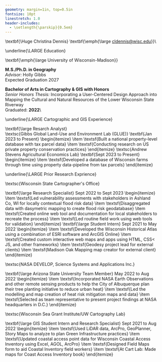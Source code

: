 ```yaml
---
geometry: margin=1in, top=0.5in
fontsize: 10pt
linestretch: 1.0
header-includes:
  - \setlength{\parskip}{0.5em}
---
```

\textbf{\Huge Christina Dennis}
\textbf{\emph{\large cldennis@wisc.edu}}\

\underline{\LARGE Education}

\textbf{\emph{\large University of Wisconsin-Madison}}

**M.S./Ph.D. in Geography**  
*Advisor:* Holly Gibbs  
Expected Graduation 2027

**Bachelor of Arts in Cartography & GIS with Honors**  
*Senior Honors Thesis:* Incorporating a User-Centered Design Approach into Mapping the Cultural and Natural Resources of the Lower Wisconsin State Riverway  
Graduated: **2022**\

\underline{\LARGE Cartographic and GIS Experience}

\textbf{\large Resarch Analyst}\
\textsc{Gibbs Global Land-Use and Environment Lab (GLUE)} \textbf{Jan 2023 to Present}
\begin{itemize}
\item \textsf{Built a national property-level database with tax parcel data}
\item \textsf{Conducting research on US private property conservation practices}
\end{itemize}
\textsc{Andrew Stevens Agricultural Economics Lab} \textbf{Sept 2023 to Present}
\begin{itemize}
\item \textsf{Developed a database of Wisconsin farms through time using property data-pipeline from tax parcels}
\end{itemize}

\underline{\LARGE Prior Research Exprience}

\textsc{Wisconsin State Cartographer's Office}

\textbf{\large Research Specialist} Sept 2022 to Sept 2023
\begin{itemize}
\item \textsf{Led vulnerability assessments with stakeholders in Ashland Co, WI for locally contextual flood risk data}
\item \textsf{Disaggregated data with dasymetric mapping to create flood risk geodatabase}
\item \textsf{Created online web tool and documentation for local stakeholders to recreate the process}
\item \textsf{Led routine field work using web tools for validation}
\end{itemize}
\textbf{\large Student Intern} Sept 2021 to May 2022
\begin{itemize}
\item \textsf{Developed the Wisconsin Historical Atlas using a combination of ESRI software and ArcGIS Online}
\item \textsf{Created custom interactive web maps and apps using HTML, CSS< JS, and other frameworks}
\item \textsf{Geodesy project lead for external clients}
\item \textsf{Madison Oak Mapping map creator for external client}
\end{itemize}

\textsc{NASA DEVELOP, Science Systems and Applications Inc.}

\textbf{\large Arizona State University Team Member} May 2022 to Aug 2022
\begin{itemize}
\item \textsf{Incorporated NASA Earth Observations and other remote sensing products to help the City of Albuquerque plan their tree planting initiative to reduce urban heat}
\item \textsf{Led the modelling and map creation of heat risk mitigation maps and data}
\item \textsf{Selected as team representative to present project findings at NASA headquarters in D.C.}
\end{itemize}

\textsc{Wisconsin Sea Grant Institute/UW Cartography Lab}

\textbf{\large GIS Student Intern and Research Specialist} Sept 2021 to Aug 2022
\begin{itemize}
\item \textsf{Used LiDAR data, ArcPro, GeoPlanner, Story Maps to analyze to plan Green Infrastructure practices}
\item \textsf{Updated coastal access point data for Wisconsin Coastal Access Inventory using Excel, AGOL, ArcPro}
\item \textsf{Designed Field Maps form to aid Coastal Inventory field workers}
\item \textsf{At Cart Lab: Made maps for Coast Access Inventory book}
\end{itemize}